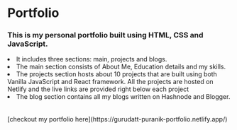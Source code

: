 # Portfolio

### This is my personal portfolio built using HTML, CSS and JavaScript.

<li>It includes three sections: main, projects and blogs.</li> 
<li>The main section consists of About Me, Education details and my skills.</li> 
<li>The projects section hosts about 10 projects that are built using both Vanilla JavaScript and React framework. All the projects are hosted on Netlify and the live links are provided right below each project</li>
<li>The blog section contains all my blogs written on Hashnode and Blogger.</li>
<br/>
<br/>
[checkout my portfolio here](https://gurudatt-puranik-portfolio.netlify.app/)
